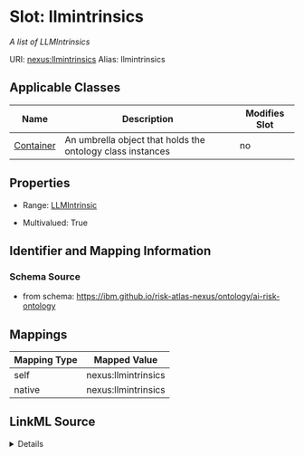 

# Slot: llmintrinsics


_A list of LLMIntrinsics_





URI: [nexus:llmintrinsics](https://ibm.github.io/risk-atlas-nexus/ontology/llmintrinsics)
Alias: llmintrinsics

<!-- no inheritance hierarchy -->





## Applicable Classes

| Name | Description | Modifies Slot |
| --- | --- | --- |
| [Container](Container.md) | An umbrella object that holds the ontology class instances |  no  |







## Properties

* Range: [LLMIntrinsic](LLMIntrinsic.md)

* Multivalued: True





## Identifier and Mapping Information







### Schema Source


* from schema: https://ibm.github.io/risk-atlas-nexus/ontology/ai-risk-ontology




## Mappings

| Mapping Type | Mapped Value |
| ---  | ---  |
| self | nexus:llmintrinsics |
| native | nexus:llmintrinsics |




## LinkML Source

<details>
```yaml
name: llmintrinsics
description: A list of LLMIntrinsics
from_schema: https://ibm.github.io/risk-atlas-nexus/ontology/ai-risk-ontology
rank: 1000
alias: llmintrinsics
owner: Container
domain_of:
- Container
range: LLMIntrinsic
multivalued: true
inlined: true
inlined_as_list: true

```
</details>
